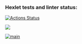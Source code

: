 ### Hexlet tests and linter status:
[![Actions Status](https://github.com/dimitriiy/frontend-project-lvl1/workflows/hexlet-check/badge.svg)](https://github.com/dimitriiy/frontend-project-lvl1/actions)

<a href="https://codeclimate.com/github/codeclimate/codeclimate/maintainability"><img src="https://api.codeclimate.com/v1/badges/a99a88d28ad37a79dbf6/maintainability" /></a>


[![main](https://github.com/dimitriiy/frontend-project-lvl1/actions/workflows/github-actions-main.yml/badge.svg)](https://github.com/dimitriiy/frontend-project-lvl1/actions/workflows/github-actions-main.yml)
